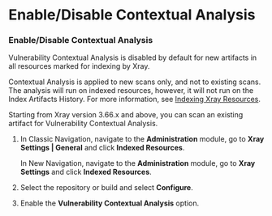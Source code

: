 # Enable/Disable Contextual Analysis

### Enable/Disable Contextual Analysis <a href="#uuid-c75dcc72-8776-e34f-960f-3db14fe8334a" id="uuid-c75dcc72-8776-e34f-960f-3db14fe8334a"></a>

Vulnerability Contextual Analysis is disabled by default for new artifacts in all resources marked for indexing by Xray.

Contextual Analysis is applied to new scans only, and not to existing scans. The analysis will run on indexed resources, however, it will not run on the Index Artifacts History. For more information, see [Indexing Xray Resources](https://about/document/preview/625776#UUID-edc92457-f62c-e873-a822-b6989c7c6d95).

Starting from Xray version 3.66.x and above, you can scan an existing artifact for Vulnerability Contextual Analysis.

1.  In Classic Navigation, navigate to the **Administration** module, go to **Xray** **Settings | General** and click **Indexed Resources**.

    In New Navigation, navigate to the **Administration** module, go to **Xray** **Settings** and click **Indexed Resources**.
2. Select the repository or build and select **Configure**.
3. Enable the **Vulnerability Contextual Analysis** option.
